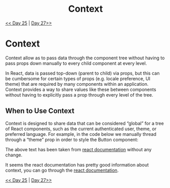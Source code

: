 <div align="center">
  <h1>Context</h1>
</div>

[<< Day 25](../25_Custom_Hooks/25_custom_hooks.md) | [Day 27>>](../27_Ref/27_ref.md)

# Context

Context allow as to pass data through the component tree without having to pass props down manually to every child component at every level.

In React, data is passed top-down (parent to child) via props, but this can be cumbersome for certain types of props (e.g. locale preference, UI theme) that are required by many components within an application. Context provides a way to share values like these between components without having to explicitly pass a prop through every level of the tree.

## When to Use Context

Context is designed to share data that can be considered “global” for a tree of React components, such as the current authenticated user, theme, or preferred language. For example, in the code below we manually thread through a “theme” prop in order to style the Button component:

The above text has been taken from [react documentation](https://reactjs.org/docs/context.html) without any change.

It seems the react documentation has pretty good information about context, you can go through the [react documentation](https://reactjs.org/docs/context.html).

[<< Day 25](../25_Custom_Hooks/25_custom_hooks.md) | [Day 27>>](../27_Ref/27_ref.md)
